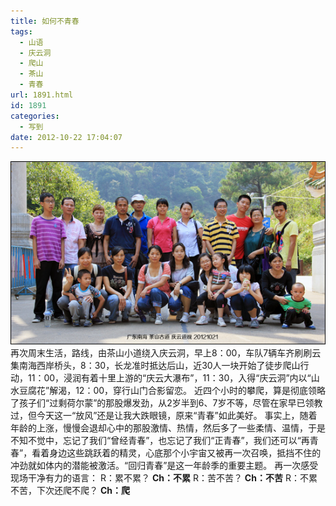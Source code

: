 ```yaml
---
title: 如何不青春
tags:
  - 山语
  - 庆云洞
  - 爬山
  - 茶山
  - 青春
url: 1891.html
id: 1891
categories:
  - 写到
date: 2012-10-22 17:04:07
---
```


[![](/images/uploads/2012/10/广东南海茶山庆云-201210211.jpg "广东南海茶山庆云 20121021")](/images/uploads/2012/10/广东南海茶山庆云-201210211.jpg)再次周末生活，路线，由茶山小道绕入庆云洞，早上8：00，车队7辆车齐刷刷云集南海西岸桥头，8：30，长龙准时抵达后山，近30人一块开始了徒步爬山行动，11：00，浸润有着十里上游的“庆云大瀑布”，11：30，入得“庆云洞”内以“山水豆腐花”解渴，12：00，穿行山门合影留恋。 近四个小时的攀爬，算是彻底领略了孩子们“过剩荷尔蒙”的那股爆发劲，从2岁半到6、7岁不等，尽管在家早已领教过，但今天这一“放风”还是让我大跌眼镜，原来“青春”如此美好。 事实上，随着年龄的上涨，慢慢会退却心中的那股激情、热情，然后多了一些柔情、温情，于是不知不觉中，忘记了我们“曾经青春”，也忘记了我们“正青春”，我们还可以“再青春”，看着身边这些跳跃着的精灵，心底那个小宇宙又被再一次召唤，抵挡不住的冲劲就如体内的潜能被激活。“回归青春”是这一年龄季的重要主题。 再一次感受现场干净有力的语言： R：累不累？ **Ch：不累** R：苦不苦？ **Ch：不苦** R：不累不苦，下次还爬不爬？ **Ch：爬**